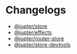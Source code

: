 # Changelogs

- [@jupter/store](./modules/store/CHANGELOG.md)  
- [@jupter/effects](./modules/effects/CHANGELOG.md)  
- [@jupter/router-store](./modules/router-store/CHANGELOG.md)  
- [@jupter/store-devtools](./modules/store-devtools/CHANGELOG.md)
